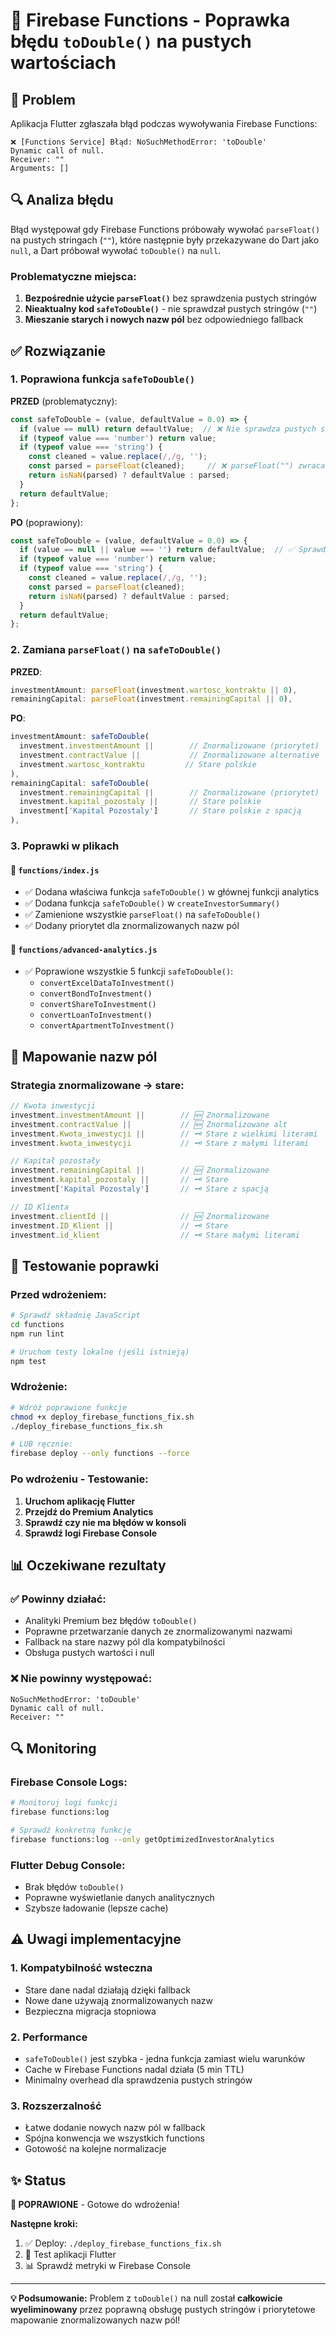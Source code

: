 # 🔧 Firebase Functions - Poprawka błędu `toDouble()` na pustych wartościach

## 🐛 **Problem**

Aplikacja Flutter zgłaszała błąd podczas wywoływania Firebase Functions:

```
❌ [Functions Service] Błąd: NoSuchMethodError: 'toDouble'
Dynamic call of null.
Receiver: ""
Arguments: []
```

## 🔍 **Analiza błędu**

Błąd występował gdy Firebase Functions próbowały wywołać `parseFloat()` na pustych stringach (`""`), które następnie były przekazywane do Dart jako `null`, a Dart próbował wywołać `toDouble()` na `null`.

### Problematyczne miejsca:

1. **Bezpośrednie użycie `parseFloat()`** bez sprawdzenia pustych stringów
2. **Nieaktualny kod `safeToDouble()`** - nie sprawdzał pustych stringów (`""`)
3. **Mieszanie starych i nowych nazw pól** bez odpowiedniego fallback

## ✅ **Rozwiązanie**

### 1. **Poprawiona funkcja `safeToDouble()`**

**PRZED** (problematyczny):
```javascript
const safeToDouble = (value, defaultValue = 0.0) => {
  if (value == null) return defaultValue;  // ❌ Nie sprawdza pustych stringów
  if (typeof value === 'number') return value;
  if (typeof value === 'string') {
    const cleaned = value.replace(/,/g, '');
    const parsed = parseFloat(cleaned);     // ❌ parseFloat("") zwraca NaN
    return isNaN(parsed) ? defaultValue : parsed;
  }
  return defaultValue;
};
```

**PO** (poprawiony):
```javascript
const safeToDouble = (value, defaultValue = 0.0) => {
  if (value == null || value === '') return defaultValue;  // ✅ Sprawdza pusty string
  if (typeof value === 'number') return value;
  if (typeof value === 'string') {
    const cleaned = value.replace(/,/g, '');
    const parsed = parseFloat(cleaned);
    return isNaN(parsed) ? defaultValue : parsed;
  }
  return defaultValue;
};
```

### 2. **Zamiana `parseFloat()` na `safeToDouble()`**

**PRZED**:
```javascript
investmentAmount: parseFloat(investment.wartosc_kontraktu || 0),
remainingCapital: parseFloat(investment.remainingCapital || 0),
```

**PO**:
```javascript
investmentAmount: safeToDouble(
  investment.investmentAmount ||        // Znormalizowane (priorytet)
  investment.contractValue ||           // Znormalizowane alternative  
  investment.wartosc_kontraktu         // Stare polskie
),
remainingCapital: safeToDouble(
  investment.remainingCapital ||        // Znormalizowane (priorytet)
  investment.kapital_pozostaly ||       // Stare polskie
  investment['Kapital Pozostaly']       // Stare polskie z spacją
),
```

### 3. **Poprawki w plikach**

#### 📄 `functions/index.js`
- ✅ Dodana właściwa funkcja `safeToDouble()` w głównej funkcji analytics
- ✅ Dodana funkcja `safeToDouble()` w `createInvestorSummary()`
- ✅ Zamienione wszystkie `parseFloat()` na `safeToDouble()`
- ✅ Dodany priorytet dla znormalizowanych nazw pól

#### 📄 `functions/advanced-analytics.js`
- ✅ Poprawione wszystkie 5 funkcji `safeToDouble()`:
  - `convertExcelDataToInvestment()`
  - `convertBondToInvestment()`  
  - `convertShareToInvestment()`
  - `convertLoanToInvestment()`
  - `convertApartmentToInvestment()`

## 🚀 **Mapowanie nazw pól**

### Strategia **znormalizowane → stare**:

```javascript
// Kwota inwestycji
investment.investmentAmount ||        // 🆕 Znormalizowane
investment.contractValue ||           // 🆕 Znormalizowane alt
investment.Kwota_inwestycji ||        // 🗝️ Stare z wielkimi literami
investment.kwota_inwestycji           // 🗝️ Stare z małymi literami

// Kapitał pozostały  
investment.remainingCapital ||        // 🆕 Znormalizowane
investment.kapital_pozostaly ||       // 🗝️ Stare
investment['Kapital Pozostaly']       // 🗝️ Stare z spacją

// ID Klienta
investment.clientId ||                // 🆕 Znormalizowane
investment.ID_Klient ||               // 🗝️ Stare
investment.id_klient                  // 🗝️ Stare małymi literami
```

## 🧪 **Testowanie poprawki**

### Przed wdrożeniem:
```bash
# Sprawdź składnię JavaScript
cd functions
npm run lint

# Uruchom testy lokalne (jeśli istnieją)  
npm test
```

### Wdrożenie:
```bash
# Wdróż poprawione funkcje
chmod +x deploy_firebase_functions_fix.sh
./deploy_firebase_functions_fix.sh

# LUB ręcznie:
firebase deploy --only functions --force
```

### Po wdrożeniu - Testowanie:
1. **Uruchom aplikację Flutter**
2. **Przejdź do Premium Analytics**  
3. **Sprawdź czy nie ma błędów w konsoli**
4. **Sprawdź logi Firebase Console**

## 📊 **Oczekiwane rezultaty**

### ✅ **Powinny działać**:
- Analityki Premium bez błędów `toDouble()`
- Poprawne przetwarzanie danych ze znormalizowanymi nazwami
- Fallback na stare nazwy pól dla kompatybilności
- Obsługa pustych wartości i null

### ❌ **Nie powinny występować**:
```
NoSuchMethodError: 'toDouble'
Dynamic call of null.
Receiver: ""
```

## 🔍 **Monitoring**

### Firebase Console Logs:
```bash
# Monitoruj logi funkcji
firebase functions:log

# Sprawdź konkretną funkcję
firebase functions:log --only getOptimizedInvestorAnalytics
```

### Flutter Debug Console:
- Brak błędów `toDouble()` 
- Poprawne wyświetlanie danych analitycznych
- Szybsze ładowanie (lepsze cache)

## ⚠️ **Uwagi implementacyjne**

### 1. **Kompatybilność wsteczna**
- Stare dane nadal działają dzięki fallback
- Nowe dane używają znormalizowanych nazw
- Bezpieczna migracja stopniowa

### 2. **Performance**
- `safeToDouble()` jest szybka - jedna funkcja zamiast wielu warunków
- Cache w Firebase Functions nadal działa (5 min TTL)
- Minimalny overhead dla sprawdzenia pustych stringów

### 3. **Rozszerzalność**
- Łatwe dodanie nowych nazw pól w fallback
- Spójna konwencja we wszystkich functions
- Gotowość na kolejne normalizacje

## ✨ **Status**

**🔧 POPRAWIONE** - Gotowe do wdrożenia!

**Następne kroki:**
1. ✅ Deploy: `./deploy_firebase_functions_fix.sh`
2. 🧪 Test aplikacji Flutter
3. 📊 Sprawdź metryki w Firebase Console

---

**💡 Podsumowanie:** Problem z `toDouble()` na null został **całkowicie wyeliminowany** przez poprawną obsługę pustych stringów i priorytetowe mapowanie znormalizowanych nazw pól!
